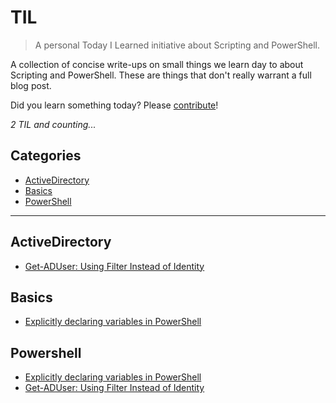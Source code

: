# TIL

> A personal Today I Learned initiative about Scripting and PowerShell.

A collection of concise write-ups on small things we learn day to about Scripting and PowerShell. These are things that don't really warrant a full blog post.

Did you learn something today? Please [contribute](CONTRIBUTING.md)!

_2 TIL and counting..._

## Categories

<!--- Comment: Handle links to other ares within this document fully inline like below --->

* [ActiveDirectory](#ActiveDirectory "Jump to links listed un the Active Directory category")
* [Basics](#basics "Jump to links listed under the Basics category")
* [PowerShell](#powershell "Jump to links listed under the PowerShell Category")

---

<!--- Comment: Handle links to other other documents as reference links like below --->

## ActiveDirectory

- [Get-ADUser: Using Filter Instead of Identity][url-1]

## Basics

- [Explicitly declaring variables in PowerShell][url-2]

## Powershell

- [Explicitly declaring variables in PowerShell][url-2]
- [Get-ADUser: Using Filter Instead of Identity][url-1]

[url-1]: AdUser\Using-filter-instead-of-identity.md
[url-2]: PowerShell-basics\declaring-variables.md
